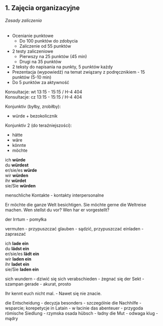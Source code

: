 ## 1. Zajęcia organizacyjne

###### Zasady zaliczenia

* Ocenianie punktowe
	* Do 100 punktów do zdobycia
	* Zaliczenie od 55 punktów
* 2 testy zaliczeniowe
	* Pierwszy na 25 punktów (45 min)
	* Drugi na 35 punktów
* 2 teksty do napisania na punkty, 5 punktów każdy
* Prezentacja (wypowiedź) na temat związany z podręcznikiem - 15 punktów (5-10 min)
* Do 5 punktów za aktywność

Konsultacje: wt 13:15 - 15:15 / H-4 404  
Konsultacje: cz 13:15 - 15:15 / H-4 404

Konjunktiv (byłby, zrobiłby):
* würde + bezokolicznik

Konjunktiv 2 (do teraźniejszości):
* hätte
* wäre
* könnte
* möchte

ich **würde**  
du **würdest**  
er/sie/es **würde**  
wir **würden**  
ihr **würdet**  
sie/Sie **würden**

menschliche Kontakte - kontakty interpersonalne

Er möchte die ganze Welt besichtigen.
Sie möchte gerne die Weltreise machen.
Wen stellst du vor?
Wen har er vorgestellt?

der Irrtum - pomyłka

vermuten - przypuszczać
glauben - sądzić, przypuszczać
einladen - zapraszać

ich **lade ein**  
du **lädst ein**  
er/sie/es **lädt ein**  
wir **laden ein**  
ihr **ladet ein**  
sie/Sie **laden ein**  

sich wundern - dziwić się
sich verabschieden - żegnać się
der Sekt - szampan
gerade - akurat, prosto

Ihr kennt euch nicht mal. - Nawet się nie znacie.

die Entscheidung - decyzja
besonders - szczególnie
die Nachhilfe - wsparcie; korepetycje
in Latain - w łacinie
das abenteuer - przygoda
römische Siedlung - rzymska osada
hübsch - ładny
die Mut - odwaga
klug - mądry

